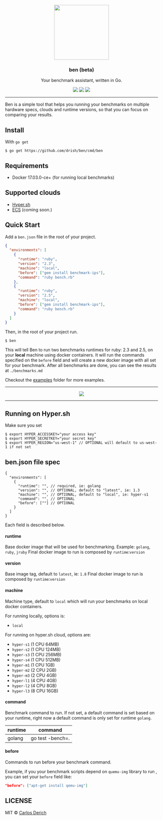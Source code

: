 <p align="center">
  <img src="https://rawgit.com/drish/ben/master/assets/ben.png" height="180" />
  <h3 align="center">ben (beta)</h3>
  <p align="center">Your benchmark assistant, written in Go.</p>
  <p align="center">
    <a href="https://travis-ci.org/drish/ben"><img src="https://travis-ci.org/drish/ben.svg?branch=master"></a>
    <a href="https://github.com/drish/ben/blob/master/LICENSE)"><img src="http://img.shields.io/badge/license-MIT-blue.svg"></a>
    <a href="https://goreportcard.com/report/github.com/drish/ben"><img src="https://goreportcard.com/badge/github.com/drish/ben"></a>
  </p>
</p>

---

Ben is a simple tool that helps you running your benchmarks on multiple hardware specs, clouds and runtime versions, so that you can focus on comparing your results.

## Install

With `go get`
```
$ go get https://github.com/drish/ben/cmd/ben
```

## Requirements

- Docker 17.03.0-ce+ (for running local benchmarks)

## Supported clouds

  * [Hyper.sh](https://hyper.sh)
  * [ECS](https://aws.amazon.com/ecs/) (coming soon.)

## Quick Start

Add a `ben.json` file in the root of your project.

```json
{
  "environments": [
    {
      "runtime": "ruby",
      "version": "2.3",
      "machine": "local",
      "before": ["gem install benchmark-ips"],
      "command": "ruby bench.rb"
    },
    {
      "runtime": "ruby",
      "version": "2.5",
      "machine": "local",
      "before": ["gem install benchmark-ips"],
      "command": "ruby bench.rb"
    }
  ]
}

```


Then, in the root of your project run.

```
$ ben
```

This will tell Ben to run two benchmarks runtimes for ruby: 2.3 and 2.5, on your **local** machine using docker containers.
It will run the commands specified on the `before` field and will create a new docker image with all set for your benchmark.
After all benchmarks are done, you can see the results at `./benchmarks.md`

Checkout the [examples](https://github.com/drish/ben/tree/master/_examples) folder for more examples.

---

<p align="center">
  <img src="https://rawgit.com/drish/ben/master/assets/demo.gif"/>
</p>

---

## Running on Hyper.sh

Make sure you set

```
$ export HYPER_ACCESSKEY="your access key"
$ export HYPER_SECRETKEY="your secret key"
$ export HYPER_REGION="us-west-1" // OPTIONAL will default to us-west-1 if not set
```

## ben.json file spec

```
{
  "environments": [
    {
      "runtime": "", // required, ie: golang
      "version": "", // OPTIONAL, default to "latest", ie: 1.3
      "machine": "", // OPTIONAL, default to "local", ie: hyper-s1
      "command": "", // OPTIONAL
      "before": [""] // OPTIONAL
    }
  ]
}
```

Each field is described below.

#### runtime

Base docker image that will be used for benchmarking. 
Example: `golang`, `ruby`, `jruby`
Final docker image to run is composed by `runtime`:`version`

#### version

Base image tag, default to `latest`, ie: `1.8`
Final docker image to run is composed by `runtime`:`version`

#### machine

Machine type, default to `local` which will run your benchmarks on local docker containers.

For running locally, options is: 

  * `local`

For running on hyper.sh cloud, options are: 

  * `hyper-s1` (1 CPU 64MB)
  * `hyper-s2` (1 CPU 124MB)
  * `hyper-s3` (1 CPU 256MB)
  * `hyper-s4` (1 CPU 512MB)
  * `hyper-m1` (1 CPU 1GB)
  * `hyper-m2` (2 CPU 2GB)
  * `hyper-m3` (2 CPU 4GB)
  * `hyper-l1` (4 CPU 4GB)
  * `hyper-l2` (4 CPU 8GB)
  * `hyper-l3` (8 CPU 16GB)

#### command

Benchmark command to run.
If not set, a default command is set based on your runtime, right now a default command is only set for runtime `golang`.

runtime |     command      |
--------|------------------|
golang  | go test -bench=. |

#### before

Commands to run before your benchmark command.

Example, if you your benchmark scripts depend on `quemu-img` library to run , you can set your `before` field like:


```json
"before": ["apt-get install qemu-img"]
```

## LICENSE

MIT © [Carlos Derich](https://dri.sh)
